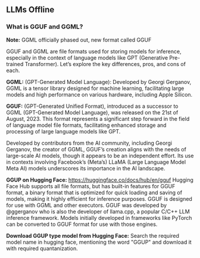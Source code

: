 ## LLMs Offline

### What is GGUF and GGML?

**Note:** GGML officially phased out, new format called GGUF

GGUF and GGML are file formats used for storing models for inference, especially in the context of language models like GPT (Generative Pre-trained Transformer). Let’s explore the key differences, pros, and cons of each.

**GGML:**  (GPT-Generated Model Language): Developed by Georgi Gerganov, GGML is a tensor library designed for machine learning, facilitating large models and high performance on various hardware, including Apple Silicon.

**GGUF:**  (GPT-Generated Unified Format), introduced as a successor to GGML (GPT-Generated Model Language), was released on the 21st of August, 2023. This format represents a significant step forward in the field of language model file formats, facilitating enhanced storage and processing of large language models like GPT.

Developed by contributors from the AI community, including Georgi Gerganov, the creator of GGML, GGUF’s creation aligns with the needs of large-scale AI models, though it appears to be an independent effort. Its use in contexts involving Facebook’s (Meta’s) LLaMA (Large Language Model Meta AI) models underscores its importance in the AI landscape.

**GGUP on Hugging Face:** https://huggingface.co/docs/hub/en/gguf
Hugging Face Hub supports all file formats, but has built-in features for GGUF format, a binary format that is optimized for quick loading and saving of models, making it highly efficient for inference purposes. GGUF is designed for use with GGML and other executors. GGUF was developed by @ggerganov who is also the developer of llama.cpp, a popular C/C++ LLM inference framework. Models initially developed in frameworks like PyTorch can be converted to GGUF format for use with those engines.

**Download GGUP type model from Hugging Face:** Search the required model name in hugging face, mentioning the word "GGUP" and download it with required quantanization.
